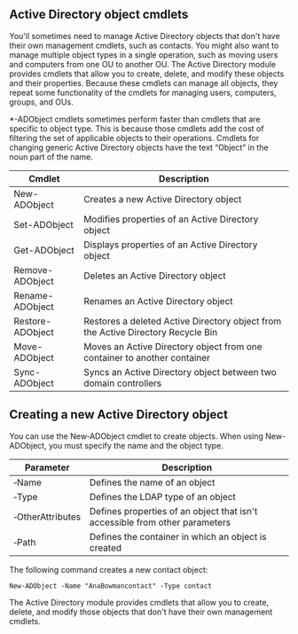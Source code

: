## Active Directory object cmdlets
You'll sometimes need to manage Active Directory objects that don't have their own management cmdlets, such as contacts. You might also want to manage multiple object types in a single operation, such as moving users and computers from one OU to another OU. The Active Directory module provides cmdlets that allow you to create, delete, and modify these objects and their properties. Because these cmdlets can manage all objects, they repeat some functionality of the cmdlets for managing users, computers, groups, and OUs.

*-ADObject cmdlets sometimes perform faster than cmdlets that are specific to object type. This is because those cmdlets add the cost of filtering the set of applicable objects to their operations. Cmdlets for changing generic Active Directory objects have the text “Object” in the noun part of the name.

|Cmdlet|	Description|
| --- | --- |
|New-ADObject|	Creates a new Active Directory object|
|Set-ADObject|	Modifies properties of an Active Directory object|
|Get-ADObject|	Displays properties of an Active Directory object|
|Remove-ADObject|	Deletes an Active Directory object|
|Rename-ADObject|	Renames an Active Directory object|
|Restore-ADObject|	Restores a deleted Active Directory object from the Active Directory Recycle Bin|
|Move-ADObject|	Moves an Active Directory object from one container to another container|
|Sync-ADObject|	Syncs an Active Directory object between two domain controllers|

## Creating a new Active Directory object
You can use the New‑ADObject cmdlet to create objects. When using New-ADObject, you must specify the name and the object type.

|Parameter|	Description|
| --- | --- |
|‑Name|	Defines the name of an object|
|‑Type|	Defines the LDAP type of an object|
|‑OtherAttributes|	Defines properties of an object that isn't accessible from other parameters|
|‑Path|	Defines the container in which an object is created|

The following command creates a new contact object:

``` pwsh
New-ADObject -Name "AnaBowmancontact" -Type contact
```

The Active Directory module provides cmdlets that allow you to create, delete, and modify those objects that don't have their own management cmdlets.